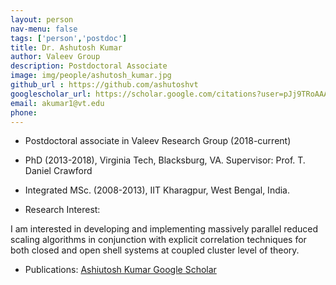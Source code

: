 ```yaml
---
layout: person
nav-menu: false
tags: ['person','postdoc']
title: Dr. Ashutosh Kumar
author: Valeev Group
description: Postdoctoral Associate
image: img/people/ashutosh_kumar.jpg
github_url : https://github.com/ashutoshvt
googlescholar_url: https://scholar.google.com/citations?user=pJj9TRoAAAAJ&hl=en
email: akumar1@vt.edu
phone:
---
```

- Postdoctoral associate in Valeev Research Group (2018-current)
- PhD (2013-2018), Virginia Tech, Blacksburg, VA. Supervisor: Prof. T. Daniel Crawford
- Integrated MSc. (2008-2013), IIT Kharagpur, West Bengal, India.

- Research Interest:

I am interested in developing and implementing massively parallel reduced scaling algorithms in conjunction with explicit correlation techniques for both closed and open shell systems at coupled cluster level of theory.

- Publications:
  [Ashiutosh Kumar Google Scholar](https://scholar.google.com/citations?user=pJj9TRoAAAAJ&hl=en)
